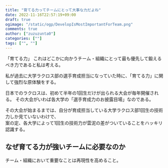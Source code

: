 ```yaml
---
title: "育てる力ってチームにとって大事な力だよね"
date: 2022-11-16T22:57:19+09:00
draft: true
ogimage: "/static/ogp/DevelopIsMostImportantForTeam.png"
comments: true
author: ["zuzuzunta0"]
categories: [""]
tags: ["", ""]
---
```


<!----------------------- ↓記事設計↓ ----------------------->


  <!-- 伝えたいこと -->

  <!-- ①掛け合わせ3つの狙うキーワード -->
  
  <!-- ②読者像 -->
    
  <!-- ③読者の悩み -->

  <!-- ④悩みが解決する条件 -->

  <!-- ⑤悩みの解決策 -->

  <!-- ⑥記事を読むメリット -->

  <!-- ⑦記事の信頼性 -->


<!----------------------- ↑記事設計↑ ----------------------->


<!----------------------- ↓記事内容↓ ----------------------->

  <!---- ↓リード文↓ ---->
   <!-- この記事を読む人の悩みに共感する -->

   <!-- この記事を読むことで何を得られるか、どんな価値が生まれるか -->

   <!-- この記事の根拠または信頼性 -->
  <!---- ↑リード文↑ ---->


  <!---- ↓本文↓ ---->
   <!-- 主張or解決策 -->
  「育てる力」
  これはどこかに向かうチーム・組織にとって最も優先して鍛えるべき力であると私は考える。  
   <!-- 具体例 -->
  私が過去に大学ラクロス部の選手育成担当になっていた時に、「育てる力」に関して強烈な原体験をする。  

  日本でのラクロスは、初めて半年の1回生だけが出られる大会が毎年開催される。
  その大会がいわば各大学の「選手育成力のお披露目場」なのである。  

  その大会が始まるまでは、自分が育成担当している大学ラクロス部1回生の技術力しか見ていないわけで、  
  案の定、各大学によって1回生の技術力が雲泥の差がついていることをハッキリ認識する。
   <!-- 理由 -->
  ## なぜ育てる力が強いチームに必要なのか
  チーム・組織において重要なことは再現性を高めること。
   <!-- 反論への理解 -->

   <!-- 再度、主張 -->
  <!---- ↑本文↑ ---->

<!----------------------- ↑記事内容↑ ----------------------->